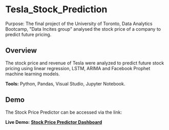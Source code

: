 # Tesla_Stock_Prediction
Purpose: The final project of the University of Toronto, Data Analytics Bootcamp, "Data Incites group" analysed the stock price of a company to predict future pricing.

## Overview
The stock price and revenue of Tesla were analyzed to predict future stock pricing using linear regression, LSTM, ARIMA and Facebook Prophet machine learning models.

**Tools:** Python, Pandas, Visual Studio, Jupyter Notebook.
<br />
## Demo
The Stock Price Predictor can be accessed via the link:
<br /> 

**Live Demo:** **[Stock Price Predictor Dashboard](https://teslastockpriceprediction1.herokuapp.com/)**

